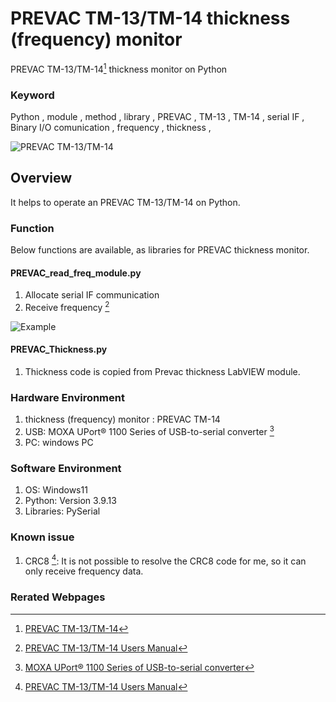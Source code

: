 # PREVAC TM-13/TM-14 thickness (frequency) monitor 
PREVAC TM-13/TM-14[^1] thickness monitor on Python
### Keyword
Python , module , method , library , PREVAC , TM-13 , TM-14 , serial IF , Binary I/O comunication , frequency , thickness ,

![PREVAC TM-13/TM-14](https://github.com/user-attachments/assets/fa39de1d-921b-412e-9dc7-44177fc06020)

## Overview
It helps to operate an PREVAC TM-13/TM-14 on Python.

### Function
Below functions are available, as libraries for PREVAC thickness monitor.
#### PREVAC_read_freq_module.py
1. Allocate serial IF communication
2. Receive frequency [^2]

 ![ Example ](https://github.com/user-attachments/assets/ac9b62b3-6478-4fed-b362-121585f916a0)

#### PREVAC_Thickness.py
1. Thickness code is copied from Prevac thickness LabVIEW module.
   

### Hardware Environment
  1. thickness (frequency) monitor : PREVAC TM-14
  2. USB: MOXA UPort® 1100 Series of USB-to-serial converter [^3]
  3. PC: windows PC
     
### Software Environment
  1. OS: Windows11
  2. Python: Version 3.9.13
  3. Libraries: PySerial
     
### Known issue
  1. CRC8 [^2]: It is not possible to resolve the CRC8 code for me, so it can only receive frequency data.
     
### Rerated Webpages
[^1]: [PREVAC TM-13/TM-14](https://prevac.eu/product/thickness-monitors-tm13-tm14/)
[^2]: [PREVAC TM-13/TM-14 Users Manual](https://moplink.prevac.pl/sharing/syM1c2nOM)
[^3]: [MOXA UPort® 1100 Series of USB-to-serial converter](https://www.moxa.com/en/products/industrial-edge-connectivity/usb-to-serial-converters-usb-hubs/usb-to-serial-converters/uport-1100-series)
